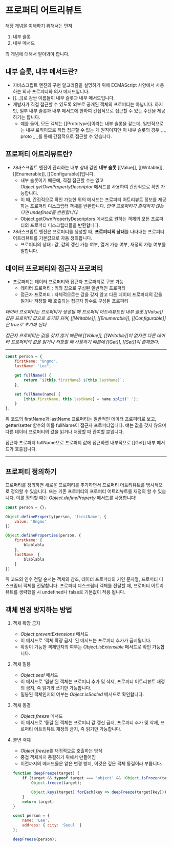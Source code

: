 프로퍼티 어트리뷰트
=================
해당 개념을 이해하기 위해서는 먼저
1. 내부 슬롯
2. 내부 메서드

의 개념에 대해서 알아봐야 합니다.

## 내부 슬롯, 내부 메서드란?
- 자바스크립트 엔진의 구현 알고리즘을 설명하기 위해 ECMAScript 사양에서 사용하는 의사 프로퍼티와 의사 메서드입니다.
- [[...]]로 감싼 이름들이 내부 슬롯과 내부 메서드입니다.
- 개발자가 직접 접근할 수 있도록 외부로 공개된 객체의 프로퍼티는 아닙니다. 하지만, 일부 내부 슬롯과 내부 메서드에 한하여 간접적으로 접근할 수 있는 수단을 제공하기는 합니다.
    - 예를 들어, 모든 객체는 [[Prototype]]이라는 내부 슬롯을 갖는데, 일반적으로는 내부 로직이므로 직접 접근할 수 없는 게 원칙이지만 이 내부 슬롯의 경우 _ _ proto _ _를 통해 간접적으로 접근할 수 있습니다.

## 프로퍼티 어트리뷰트란?
- 자바스크립트 엔진이 관리하는 내부 상태 값인 **내부 슬롯** [[Value]], [[Writable]], [[Enumerable]], [[Configurable]]입니다.
    - 내부 슬롯이기 때문에, 직접 접근할 수는 없고 *Object.getOwnPropertyDescriptor* 메서드를 사용하여 간접적으로 확인 가능합니다.
    - 이 때, 간접적으로 확인 가능한 위의 메서드는 프로퍼티 어트리뷰트 정보를 제공하는 프로퍼티 디스크립터 객체를 반환합니다. *만약 프로퍼티가 존재하지 않는다면 undefined를 반환합니다.*
    - Object.getOwnPropertyDescriptors 메서드로 원하는 객체의 모든 프로퍼티의 프로퍼티 디스크립터들을 반환합니다.
- 자바스크립트 엔진은 프로퍼티를 생성할 때, **프로퍼티의 상태**를 나타내는 프로퍼티 어트리뷰트를 기본값으로 자동 정의합니다.
    - 프로퍼티의 상태 : 값, 값의 갱신 가능 여부, 열거 가능 여부, 재정의 가능 여부를 말합니다.

## 데이터 프로퍼티와 접근자 프로퍼티
- 프로퍼티는 데이터 프로퍼티와 접근자 프로퍼티로 구분 가능
    - 데이터 프로퍼티 : 키와 값으로 구성된 일반적인 프로퍼티
    - 접근자 프로퍼티 : 자체적으로는 값을 갖지 않고 다른 데이터 프로퍼티의 값을 읽거나 저장할 때 호출되는 접근자 함수로 구성된 프로퍼티

*데이터 프로퍼티는 프로퍼티가 생성될 때 프로퍼티 어트리뷰트인 내부 슬롯 [[Value]] 값은 프로퍼티 값으로 초기화 되며, [[Writable]], [[Enumerable]], [[Configurable]]은 true로 초기화 된다.*

*접근자 프로퍼티는 값을 갖지 않기 때문에 [[Value]], [[Writable]]이 없지만 다른 데이터 프로퍼티의 값을 읽거나 저장할 때 사용하기 때문에 [[Get]], [[Set]]이 존재한다.*

* * *

```javascript
const person = {
    firstName: "Ungmo",
    lastName: "Lee",

    get fullName() {
        return `${this.firstName} ${this.lastName}`;
    },

    set fullName(name) {
        [this.firstName, this.lastName] = name.split(' ');
    }
};
```

위 코드의 firstName과 lastName 프로퍼티는 일반적인 데이터 프로퍼티로 보고, getter/setter 함수의 이름 fullName이 접근자 프로퍼티입니다. 얘는 값을 갖지 않으며 다른 데이터 프로퍼티의 값을 읽거나 저장할 때 관여할 뿐입니다.

접근자 프로퍼티 fullName으로 프로퍼티 값에 접근하면 내부적으로 [[Get]] 내부 메서드가 호출됩니다.

* * *

## 프로퍼티 정의하기
프로퍼티를 정의하면 새로운 프로퍼티를 추가하면서 프로퍼티 어트리뷰트를 명시적으로 정의할 수 있습니다. 또는 기존 프로퍼티의 프로퍼티 어트리뷰트를 재정의 할 수 있습니다. 이를 정의할 때는 *Object.defineProperty* 메서드를 사용합니다!

```javascript
const person = {};

Object.defineProperty(person, 'firstName', {
    value: 'Ungmo'
})

Object.defineProperties(person, {
    firstName: {
        blablabla
    },
    lastName: {
        blablabla
    }
})
```

위 코드의 인수 전달 순서는 객체의 참조, 데이터 프로퍼티의 키인 문자열, 프로퍼티 디스크립터 객체를 전달합니다. 프로퍼티 디스크립터 객체를 전달할 때, 프로퍼티 어트리뷰트를 생략했을 시 undefined나 false로 기본값이 적용 됩니다.

## 객체 변경 방지하는 방법
1. 객체 확장 금지
    - *Object.preventExtensions* 메서드
    - 이 메서드로 '객체 확장 금지' 된 메서드는 프로퍼티 추가가 금지됩니다.
    - 확장이 가능한 객체인지의 여부는 *Object.isExtensible* 메서드로 확인 가능합니다.

2. 객체 밀봉
    - *Object.seal* 메서드
    - 이 메서드로 '밀봉'된 객체는 프로퍼티 추가 및 삭제, 프로퍼티 어트리뷰트 재정의 금지, 즉 읽기와 쓰기만 가능합니다.
    - 밀봉된 객체인지의 여부는 *Object.isSealed* 메서드로 확인합니다.

3. 객체 동결
    - *Object.freeze* 메서드
    - 이 메서드로 '동결'된 객체는 프로퍼티 값 갱신 금지, 프로퍼티 추가 및 삭제, 프로퍼티 어트리뷰트 재정의 금지, 즉 읽기만 가능합니다.

4. 불변 객체
    - *Object.freeze*를 재귀적으로 호출하는 방식
    - 중첩 객체까지 동결하기 위해서 만들어짐
    - 이전까지의 메서드들은 얕은 변경 방지, 이것은 깊은 객체 동결이라 부릅니다.
    ```javascript
    function deepFreeze(target) {
        if (target && typeof target === 'object' && !Object.isFrozen(target)) {
            Object.freeze(target);

            Object.keys(target).forEach(key => deepFreeze(target[key]));
        }
        return target;
    }

    const person = {
        name: 'Lee',
        address: { city: 'Seoul' }
    };

    deepFreeze(person);
    ```
